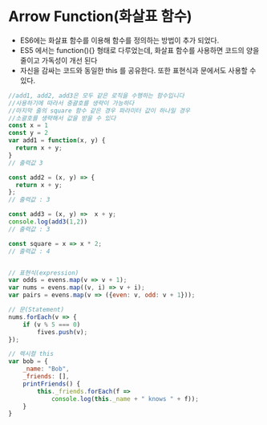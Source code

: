# Arrow Function(화살표 함수)
* ES6에는 화살표 함수를 이용해 함수를 정의하는 방법이 추가 되었다.
* ES5 에서는 function(){} 형태로 다루었는데, 화살표 함수를 사용하면 코드의 양을 줄이고 가독성이 개선 된다
* 자신을 감싸는 코드와 동일한 this 를 공유한다. 또한 표현식과 문에서도 사용할 수 있다.
```javascript
//add1, add2, add3은 모두 같은 로직을 수행하는 함수입니다
//사용하기에 따라서 중괄호를 생략이 가능하다  
//마지막 줄의 square 함수 같은 경우 파라미터 값이 하나일 경우 
//소괄호를 생략해서 값을 받을 수 있다 
const x = 1
const y = 2 
var add1 = function(x, y) {
  return x + y;
}
// 출력값 3

const add2 = (x, y) => {
  return x + y;
};
// 출력값 : 3

const add3 = (x, y) =>  x + y;
console.log(add3(1,2))
// 출력값 : 3

const square = x => x * 2;
// 출력값 : 4


// 표현식(expression)
var odds = evens.map(v => v + 1);
var nums = evens.map((v, i) => v + i);
var pairs = evens.map(v => ({even: v, odd: v + 1}));

// 문(Statement)
nums.forEach(v => {
    if (v % 5 === 0)
        fives.push(v);
});

// 렉시컬 this
var bob = {
    _name: "Bob",
    _friends: [],
    printFriends() {
        this._friends.forEach(f =>
            console.log(this._name + " knows " + f));
    }
}

```